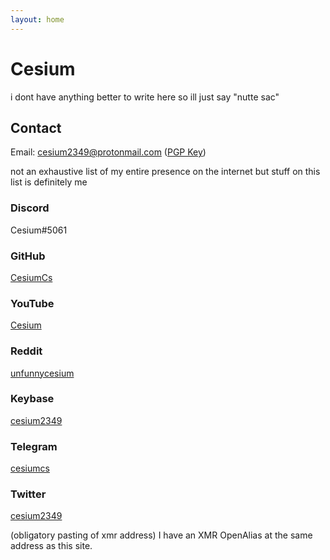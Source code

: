 ```yaml
---
layout: home
---
```

# Cesium

i dont have anything better to write here so ill just say "nutte sac"

## Contact

Email: cesium2349@protonmail.com ([PGP Key](./pgp.txt))

not an exhaustive list of my entire presence on the internet but stuff on this list is definitely me
        
### Discord

Cesium#5061

### GitHub

[CesiumCs](https://github.com/CesiumCs)

### YouTube

[Cesium](https://www.youtube.com/channel/UCXPFpgA9G9_wtlyDeT7QAig)

### Reddit

[unfunnycesium](https://www.reddit.com/user/unfunnycesium)

### Keybase

[cesium2349](https://keybase.io/cesium2349/)

### Telegram

[cesiumcs](https://t.me/cesiumcs)

### Twitter

[cesium2349](https://twitter.com/cesium2349)

(obligatory pasting of xmr address) I have an XMR OpenAlias at the same address as this site.
